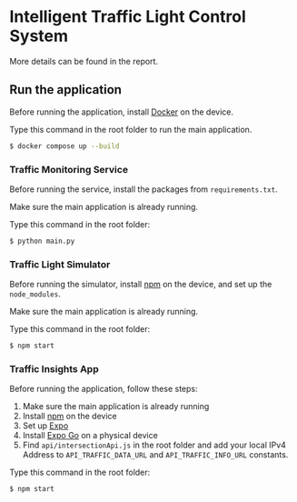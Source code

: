 # Intelligent Traffic Light Control System

More details can be found in the report.

## Run the application

Before running the application, install [Docker](https://www.docker.com/) on the device.  

Type this command in the root folder to run the main application.

```bash
$ docker compose up --build
```

### Traffic Monitoring Service

Before running the service, install the packages from `requirements.txt`. 

Make sure the main application is already running.

Type this command in the root folder:

```bash
$ python main.py
```

### Traffic Light Simulator

Before running the simulator, install [npm](https://www.npmjs.com/) on the device, and set up the `node_modules`. 

Make sure the main application is already running.

Type this command in the root folder:

```bash
$ npm start
```

### Traffic Insights App

Before running the application, follow these steps:

1. Make sure the main application is already running
2. Install [npm](https://www.npmjs.com/) on the device
3. Set up [Expo](https://docs.expo.dev/tutorial/create-your-first-app/)
4. Install [Expo Go](https://expo.dev/go) on a physical device
5. Find `api/intersectionApi.js` in the root folder and add your local IPv4 Address to `API_TRAFFIC_DATA_URL`
and `API_TRAFFIC_INFO_URL` constants.

Type this command in the root folder:

```bash
$ npm start
```

